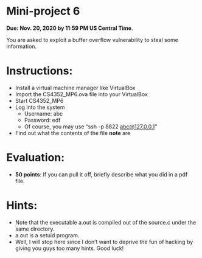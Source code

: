 Mini-project 6
============

**Due: Nov. 20, 2020 by 11:59 PM US Central Time**.

You are asked to exploit a buffer overflow vulnerability to steal some information.

# Instructions:
* Install a virtual machine manager like VirtualBox
* Import the CS4352_MP6.ova file into your VirtualBox
* Start CS4352_MP6
* Log into the system
  * Username: abc
  * Password: edf
  * Of course, you may use “ssh -p 8822 abc@127.0.0.1”
* Find out what the contents of the file **note** are

# Evaluation:
- **50 points**: If you can pull it off, briefly describe what you did in a pdf file.

# Hints: 
* Note that the executable a.out is compiled out of the source.c under the same directory. 
* a.out is a setuid program.
* Well, I will stop here since I don’t want to deprive the fun of hacking by giving you guys too many hints. Good luck! 
